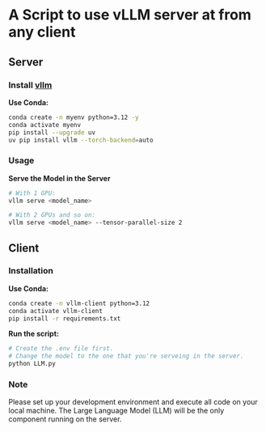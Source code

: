 # A Script to use vLLM server at from any client
## Server
### Install [vllm](https://docs.vllm.ai/en/latest/getting_started/quickstart.html#offline-batched-inference)

**Use Conda:**

```bash
conda create -n myenv python=3.12 -y
conda activate myenv
pip install --upgrade uv
uv pip install vllm --torch-backend=auto
```

### Usage

**Serve the Model in the Server**
```bash
# With 1 GPU:
vllm serve <model_name>

# With 2 GPUs and so on:
vllm serve <model_name> --tensor-parallel-size 2
```
## Client 
### Installation
**Use Conda:**

```bash
conda create -n vllm-client python=3.12
conda activate vllm-client
pip install -r requirements.txt
```

**Run the script:**

```bash
# Create the .env file first.
# Change the model to the one that you're serveing in the server.
python LLM.py
```

### Note

Please set up your development environment and execute all code on your local machine. The Large Language Model (LLM) will be the only component running on the server.